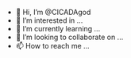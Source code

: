 - 👋 Hi, I’m @CICADAgod
- 👀 I’m interested in ...
- 🌱 I’m currently learning ...
- 💞️ I’m looking to collaborate on ...
- 📫 How to reach me ...

<!---
CICADAgod/CICADAgod is a ✨ special ✨ repository because its `README.md` (this file) appears on your GitHub profile.
You can click the Preview link to take a look at your changes.
--->
